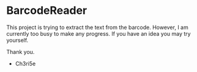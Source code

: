 # BarcodeReader
This project is trying to extract the text from the barcode.
However, I am currently too busy to make any progress. If you have an idea you may try yourself.

Thank you.
- Ch3ri5e
